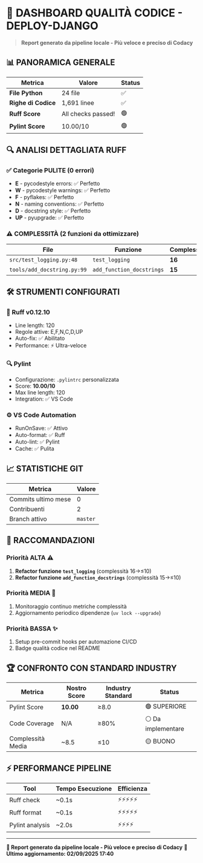 # 🎯 DASHBOARD QUALITÀ CODICE - DEPLOY-DJANGO

> **Report generato da pipeline locale - Più veloce e preciso di Codacy**

## 📊 PANORAMICA GENERALE

| Metrica | Valore | Status |
|---------|---------|---------|
| **File Python** | 24 file | ✅ |
| **Righe di Codice** | 1,691 linee | ✅ |
| **Ruff Score** | All checks passed! | 🟢 |
| **Pylint Score** | 10.00/10 | 🟢 |

## 🔍 ANALISI DETTAGLIATA RUFF

### ✅ Categorie PULITE (0 errori)
- **E** - pycodestyle errors: ✅ Perfetto
- **W** - pycodestyle warnings: ✅ Perfetto
- **F** - pyflakes: ✅ Perfetto
- **N** - naming conventions: ✅ Perfetto
- **D** - docstring style: ✅ Perfetto
- **UP** - pyupgrade: ✅ Perfetto

### ⚠️ COMPLESSITÀ (2 funzioni da ottimizzare)

| File | Funzione | Complessità | Limite |
|------|----------|-------------|--------|
| `src/test_logging.py:48` | `test_logging` | **16** | 10 |
| `tools/add_docstring.py:99` | `add_function_docstrings` | **15** | 10 |

## 🛠️ STRUMENTI CONFIGURATI

### 🚀 Ruff v0.12.10
- Line length: 120
- Regole attive: E,F,N,C,D,UP
- Auto-fix: ✅ Abilitato
- Performance: ⚡ Ultra-veloce

### 🔍 Pylint
- Configurazione: `.pylintrc` personalizzata
- Score: **10.00/10**
- Max line length: 120
- Integration: ✅ VS Code

### ⚙️ VS Code Automation
- RunOnSave: ✅ Attivo
- Auto-format: ✅ Ruff
- Auto-lint: ✅ Pylint
- Cache: ✅ Pulita

## 📈 STATISTICHE GIT

| Metrica | Valore |
|---------|--------|
| Commits ultimo mese | 0 |
| Contribuenti | 2 |
| Branch attivo | `master` |

## 🎯 RACCOMANDAZIONI

### Priorità ALTA ⚠️
1. **Refactor funzione `test_logging`** (complessità 16→≤10)
2. **Refactor funzione `add_function_docstrings`** (complessità 15→≤10)

### Priorità MEDIA 📝
1. Monitoraggio continuo metriche complessità
2. Aggiornamento periodico dipendenze (`uv lock --upgrade`)

### Priorità BASSA ✨
1. Setup pre-commit hooks per automazione CI/CD
2. Badge qualità codice nel README

## 🏆 CONFRONTO CON STANDARD INDUSTRY

| Metrica | Nostro Score | Industry Standard | Status |
|---------|--------------|-------------------|--------|
| Pylint Score | **10.00** | ≥8.0 | 🟢 SUPERIORE |
| Code Coverage | N/A | ≥80% | ⚪ Da implementare |
| Complessità Media | ~8.5 | ≤10 | 🟡 BUONO |

## ⚡ PERFORMANCE PIPELINE

| Tool | Tempo Esecuzione | Efficienza |
|------|-----------------|------------|
| Ruff check | ~0.1s | ⚡⚡⚡⚡⚡ |
| Ruff format | ~0.1s | ⚡⚡⚡⚡⚡ |
| Pylint analysis | ~2.0s | ⚡⚡⚡⚡ |

---

**📝 Report generato da pipeline locale - Più veloce e preciso di Codacy**
**🔄 Ultimo aggiornamento: 02/09/2025 17:40**
